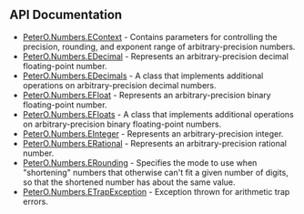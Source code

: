 ## API Documentation

 * [PeterO.Numbers.EContext](PeterO.Numbers.EContext.md) - Contains parameters for controlling the precision, rounding, and exponent       range of arbitrary-precision numbers.
 * [PeterO.Numbers.EDecimal](PeterO.Numbers.EDecimal.md) - Represents an arbitrary-precision decimal floating-point number.
 * [PeterO.Numbers.EDecimals](PeterO.Numbers.EDecimals.md) - A class that implements additional operations on arbitrary-precision       decimal numbers.
 * [PeterO.Numbers.EFloat](PeterO.Numbers.EFloat.md) - Represents an arbitrary-precision binary floating-point number.
 * [PeterO.Numbers.EFloats](PeterO.Numbers.EFloats.md) - A class that implements additional operations on arbitrary-precision       binary floating-point numbers.
 * [PeterO.Numbers.EInteger](PeterO.Numbers.EInteger.md) - Represents an arbitrary-precision integer.
 * [PeterO.Numbers.ERational](PeterO.Numbers.ERational.md) - Represents an arbitrary-precision rational number.
 * [PeterO.Numbers.ERounding](PeterO.Numbers.ERounding.md) - Specifies the mode to use when "shortening" numbers that otherwise can't       fit a given number of digits, so that the shortened number has about the       same value.
 * [PeterO.Numbers.ETrapException](PeterO.Numbers.ETrapException.md) - Exception thrown for arithmetic trap errors.
